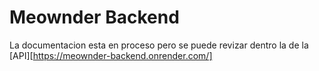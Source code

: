  # Meownder Backend

  La documentacion esta en proceso pero se puede revizar dentro la de la [API][https://meownder-backend.onrender.com/]
